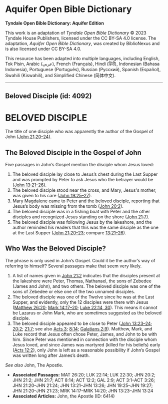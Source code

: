 # Aquifer Open Bible Dictionary

**Tyndale Open Bible Dictionary: Aquifer Edition**

This work is an adaptation of *Tyndale Open Bible Dictionary* © 2023 Tyndale House Publishers, licensed under the CC BY\-SA 4\.0 license. The adaptation, *Aquifer Open Bible Dictionary*, was created by BiblioNexus and is also licensed under CC BY\-SA 4\.0\.

This resource has been adapted into multiple languages, including English, Tok Pisin, Arabic (عربي), French (Français), Hindi (हिंदी), Indonesian (Bahasa Indonesia), Portuguese (Português), Russian (Русский), Spanish (Español), Swahili (Kiswahili), and Simplified Chinese (简体中文).



--------------------------------

## Beloved Disciple (id: 4092)

BELOVED DISCIPLE
================

The title of one disciple who was apparently the author of the Gospel of John ([John 21:20](https://ref.ly/John21:20-John21:24)[–](https://ref.ly/John21:20-John21:24)[24](https://ref.ly/John21:20-John21:24)). 

The Beloved Disciple in the Gospel of John
------------------------------------------

Five passages in John’s Gospel mention the disciple whom Jesus loved: 

1. The beloved disciple lay close to Jesus’s chest during the Last Supper and was prompted by Peter to ask Jesus who the betrayer would be ([John 13:21](https://ref.ly/John13:21-John13:26)[–](https://ref.ly/John13:21-John13:26)[26](https://ref.ly/John13:21-John13:26)).
2. The beloved disciple stood near the cross, and Mary, Jesus's mother, was given to his care ([John 19:25](https://ref.ly/John19:25-John19:27)[–](https://ref.ly/John19:25-John19:27)[27](https://ref.ly/John19:25-John19:27)).
3. Mary Magdalene came to Peter and the beloved disciple, reporting that Jesus’s body was missing from the tomb ([John 20:2](https://ref.ly/John20:2)).
4. The beloved disciple was in a fishing boat with Peter and the other disciples and recognized Jesus standing on the shore ([John 21:7](https://ref.ly/John21:7)).
5. The beloved disciple was following Jesus by the lakeshore, and the author reminded his readers that this was the same disciple as the one at the Last Supper ([John 21:20](https://ref.ly/John21:20-John21:23)[–](https://ref.ly/John21:20-John21:23)[23](https://ref.ly/John21:20-John21:23); compare [13:21](https://ref.ly/John13:21-John13:26)[–](https://ref.ly/John13:21-John13:26)[26](https://ref.ly/John13:21-John13:26)).

Who Was the Beloved Disciple?
-----------------------------

The phrase is only used in John’s Gospel. Could it be the author’s way of referring to himself? Several passages make that seem very likely.

1. A list of names given in [John 21:2](https://ref.ly/John21:2) indicates that the disciples present at the lakeshore were Peter, Thomas, Nathanael, the sons of Zebedee (James and John), and two others. The beloved disciple was one of the sons of Zebedee or else one of the two unnamed disciples.
2. The beloved disciple was one of the Twelve since he was at the Last Supper, and evidently, only the 12 disciples were there with Jesus ([Matthew 26:20](https://ref.ly/Matt26:20); [Mark 14:17](https://ref.ly/Mark14:17-Mark14:20)[–](https://ref.ly/Mark14:17-Mark14:20)[20](https://ref.ly/Mark14:17-Mark14:20); [Luke 22:14, 30](https://ref.ly/Luke22:14,Luke22:30)). This means it cannot be Lazarus or John Mark, who are sometimes suggested as the beloved disciple.
3. The beloved disciple appeared to be close to Peter ([John 13:23–24](https://ref.ly/John13:23-John13:24); [20:2](https://ref.ly/John20:2); [21:7](https://ref.ly/John21:7); see also [Acts 3](https://ref.ly/Acts3:1-Acts3:26); [8:14](https://ref.ly/Acts8:14); [Galatians 2:9](https://ref.ly/Gal2:9)). Matthew, Mark, and Luke record that Jesus often chose Peter, James, and John to be with him. Since Peter was mentioned in connection with the disciple whom Jesus loved, and since James was martyred (killed for his beliefs) early ([Acts 12:2](https://ref.ly/Acts12:2)), only John is left as a reasonable possibility if John’s Gospel was written long after James’s death.

*See also* John, The Apostle.

* **Associated Passages:** MAT 26:20; LUK 22:14; LUK 22:30; JHN 20:2; JHN 21:2; JHN 21:7; ACT 8:14; ACT 12:2; GAL 2:9; ACT 3:1–ACT 3:26; JHN 21:20–JHN 21:24; JHN 13:21–JHN 13:26; JHN 19:25–JHN 19:27; JHN 21:20–JHN 21:23; MRK 14:17–MRK 14:20; JHN 13:23–JHN 13:24
* **Associated Articles:** John, the Apostle (ID: 6414)

